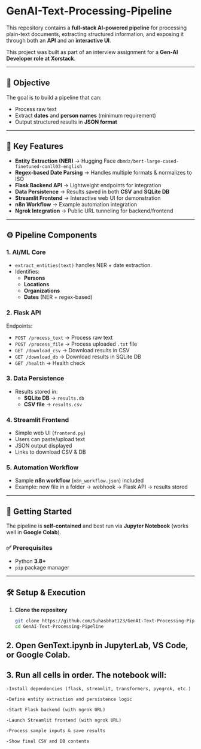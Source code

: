 # GenAI-Text-Processing-Pipeline

This repository contains a **full-stack AI-powered pipeline** for processing plain-text documents, extracting structured information, and exposing it through both an **API** and an **interactive UI**.  

This project was built as part of an interview assignment for a **Gen-AI Developer role at Xorstack**.

---

## 🎯 Objective
The goal is to build a pipeline that can:
- Process raw text  
- Extract **dates** and **person names** (minimum requirement)  
- Output structured results in **JSON format**  

---

## 🔑 Key Features
- **Entity Extraction (NER)** → Hugging Face `dbmdz/bert-large-cased-finetuned-conll03-english`  
- **Regex-based Date Parsing** → Handles multiple formats & normalizes to ISO  
- **Flask Backend API** → Lightweight endpoints for integration  
- **Data Persistence** → Results saved in both **CSV** and **SQLite DB**  
- **Streamlit Frontend** → Interactive web UI for demonstration  
- **n8n Workflow** → Example automation integration  
- **Ngrok Integration** → Public URL tunneling for backend/frontend  

---

## ⚙️ Pipeline Components

### 1. AI/ML Core
- `extract_entities(text)` handles NER + date extraction.  
- Identifies:
  - **Persons**
  - **Locations**
  - **Organizations**
  - **Dates** (NER + regex-based)  

### 2. Flask API
Endpoints:
- `POST /process_text` → Process raw text  
- `POST /process_file` → Process uploaded `.txt` file  
- `GET /download_csv` → Download results in CSV  
- `GET /download_db` → Download results in SQLite DB  
- `GET /health` → Health check  

### 3. Data Persistence
- Results stored in:
  - **SQLite DB** → `results.db`  
  - **CSV file** → `results.csv`  

### 4. Streamlit Frontend
- Simple web UI (`frontend.py`)  
- Users can paste/upload text  
- JSON output displayed  
- Links to download CSV & DB  

### 5. Automation Workflow
- Sample **n8n workflow** (`n8n_workflow.json`) included  
- Example: new file in a folder → webhook → Flask API → results stored  

---

## 🚀 Getting Started
The pipeline is **self-contained** and best run via **Jupyter Notebook** (works well in **Google Colab**).

### ✅ Prerequisites
- Python **3.8+**  
- `pip` package manager  

---

## 🛠️ Setup & Execution
1. **Clone the repository**
   ```bash
   git clone https://github.com/Suhasbhat123/GenAI-Text-Processing-Pipeline.git
   cd GenAI-Text-Processing-Pipeline
## 2.  **Open GenText.ipynb in JupyterLab, VS Code, or Google Colab.**

## 3.  **Run all cells in order. The notebook will:**
   
    -Install dependencies (flask, streamlit, transformers, pyngrok, etc.)
    
    -Define entity extraction and persistence logic
    
    -Start Flask backend (with ngrok URL)
    
    -Launch Streamlit frontend (with ngrok URL)
    
    -Process sample inputs & save results
    
    -Show final CSV and DB contents

  
